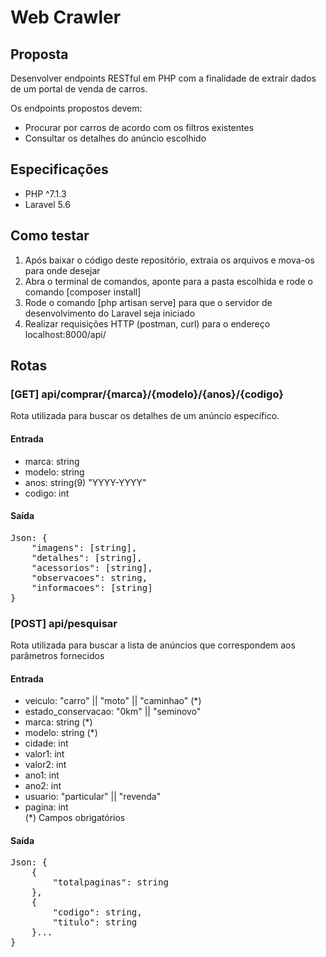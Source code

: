 # Web Crawler

## Proposta

Desenvolver endpoints RESTful em PHP com a finalidade de extrair dados de um portal de venda de carros.

Os endpoints propostos devem:
- Procurar por carros de acordo com os filtros existentes
- Consultar os detalhes do anúncio escolhido

## Especificações

- PHP ^7.1.3
- Laravel 5.6

## Como testar

1. Após baixar o código deste repositório, extraia os arquivos e mova-os para onde desejar
2. Abra o terminal de comandos, aponte para a pasta escolhida e rode o comando [composer install]
3. Rode o comando [php artisan serve] para que o servidor de desenvolvimento do Laravel seja iniciado
4. Realizar requisições HTTP (postman, curl) para o endereço localhost:8000/api/

## Rotas

### [GET] api/comprar/{marca}/{modelo}/{anos}/{codigo}
Rota utilizada para buscar os detalhes de um anúncio específico.

#### Entrada
- marca: string
- modelo: string
- anos: string(9) "YYYY-YYYY"
- codigo: int

#### Saída
<pre>
Json: {
    "imagens": [string],
    "detalhes": [string],
    "acessorios": [string],
    "observacoes": string,
    "informacoes": [string]
}
</pre>


### [POST] api/pesquisar
Rota utilizada para buscar a lista de anúncios que correspondem aos parâmetros fornecidos

#### Entrada
- veiculo: "carro" || "moto" || "caminhao" (*)
- estado_conservacao: "0km" || "seminovo"
- marca: string (*)
- modelo: string (*)
- cidade: int
- valor1: int
- valor2: int
- ano1: int
- ano2: int
- usuario: "particular" || "revenda"
- pagina: int\
(*) Campos obrigatórios

#### Saída
<pre>
Json: {
    {
        "totalpaginas": string
    },
    {
        "codigo": string,
        "titulo": string
    }...
}
</pre>
